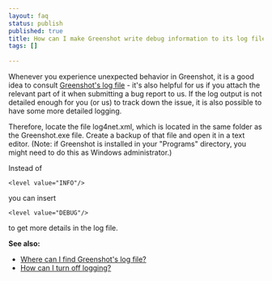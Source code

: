 ```yaml
---
layout: faq
status: publish
published: true
title: How can I make Greenshot write debug information to its log file?
tags: []
 
---
```

Whenever you experience unexpected behavior in Greenshot, it is a good idea to consult [Greenshot's log file](/faq/where-can-i-find-greenshots-log-file/) - it's also helpful for us if you attach the relevant part of it when submitting a bug report to us. If the log output is not detailed enough for you (or us) to track down the issue, it is also possible to have some more detailed logging.

Therefore, locate the file log4net.xml, which is located in the same folder as the Greenshot.exe file. Create a backup of that file and open it in a text editor. (Note: if Greenshot is installed in your "Programs" directory, you might need to do this as Windows administrator.)

Instead of

    <level value="INFO"/>
    
you can insert

    <level value="DEBUG"/>
    
to get more details in the log file.


**See also:**

* [Where can I find Greenshot's log file?](/faq/where-can-i-find-greenshots-log-file/)
* [How can I turn off logging?](/faq/how-can-i-turn-off-logging/)
